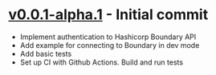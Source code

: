 # [v0.0.1-alpha.1]() - Initial commit
* Implement authentication to Hashicorp Boundary API
* Add example for connecting to Boundary in dev mode
* Add basic tests
* Set up CI with Github Actions. Build and run tests